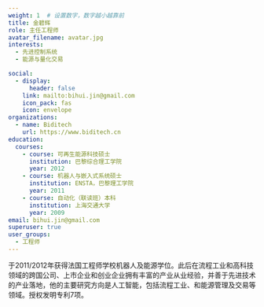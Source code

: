 ```yaml
---
weight: 1  # 设置数字，数字越小越靠前
title: 金碧辉
role: 主任工程师
avatar_filename: avatar.jpg
interests:
  - 先进控制系统
  - 能源与量化交易

social:
  - display:
      header: false
    link: mailto:bihui.jin@gmail.com
    icon_pack: fas
    icon: envelope
organizations:
  - name: Biditech
    url: https://www.biditech.cn
education:
  courses:
    - course: 可再生能源科技硕士
      institution: 巴黎综合理工学院
      year: 2012
    - course: 机器人与嵌入式系统硕士
      institution: ENSTA，巴黎理工学院
      year: 2011
    - course: 自动化（联读班）本科
      institution: 上海交通大学
      year: 2009
email: bihui.jin@gmail.com
superuser: true
user_groups:
  - 工程师
---
```

于2011/2012年获得法国工程师学校机器人及能源学位。此后在流程工业和高科技领域的跨国公司、上市企业和创业企业拥有丰富的产业从业经验，并善于先进技术的产业落地，他的主要研究方向是人工智能，包括流程工业、和能源管理及交易等领域。授权发明专利7项。
